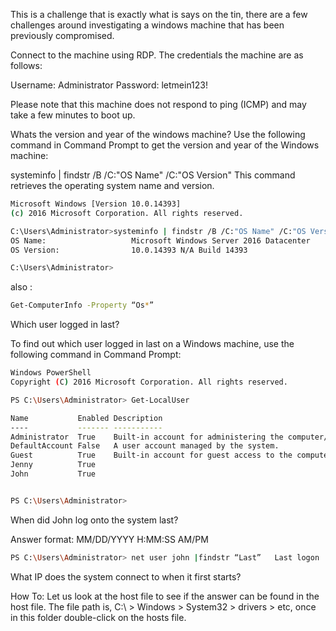 This is a challenge that is exactly what is says on the tin, there are a few challenges around investigating a windows machine that has been previously compromised.

Connect to the machine using RDP. The credentials the machine are as follows:

Username: Administrator
Password: letmein123!

Please note that this machine does not respond to ping (ICMP) and may take a few minutes to boot up.

Whats the version and year of the windows machine?
Use the following command in Command Prompt to get the version and year of the Windows machine:

systeminfo | findstr /B /C:"OS Name" /C:"OS Version"
This command retrieves the operating system name and version.

```bash
Microsoft Windows [Version 10.0.14393]
(c) 2016 Microsoft Corporation. All rights reserved.

C:\Users\Administrator>systeminfo | findstr /B /C:"OS Name" /C:"OS Version"
OS Name:                   Microsoft Windows Server 2016 Datacenter
OS Version:                10.0.14393 N/A Build 14393

C:\Users\Administrator>
```

also :

```bash
Get-ComputerInfo -Property “Os*”
```


Which user logged in last?

To find out which user logged in last on a Windows machine, use the following command in Command Prompt:

```sh
Windows PowerShell
Copyright (C) 2016 Microsoft Corporation. All rights reserved.

PS C:\Users\Administrator> Get-LocalUser

Name           Enabled Description
----           ------- -----------
Administrator  True    Built-in account for administering the computer/domain
DefaultAccount False   A user account managed by the system.
Guest          True    Built-in account for guest access to the computer/domain
Jenny          True
John           True


PS C:\Users\Administrator>
```


When did John log onto the system last?

Answer format: MM/DD/YYYY H:MM:SS AM/PM

```bash
PS C:\Users\Administrator> net user john |findstr “Last”   Last logon                   3/2/2019 5:48:32 PM           PS C:\Users\Administrator>                                                                                            
```

What IP does the system connect to when it first starts?

How To:
Let us look at the host file to see if the answer can be found in the host file. The file path is, C:\ > Windows > System32 > drivers > etc, once in this folder double-click on the hosts file.